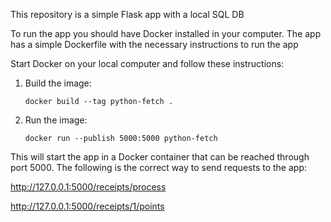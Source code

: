 This repository is a simple Flask app with a local SQL DB

To run the app you should have Docker installed in your computer.
The app has a simple Dockerfile with the necessary instructions to run the app

Start Docker on your local computer and follow these instructions:

1. Build the image:

    ```
    docker build --tag python-fetch .
    ```

2. Run the image:

    ```
    docker run --publish 5000:5000 python-fetch
    ```

This will start the app in a Docker container that can be reached through port 5000. The following is the correct way to send requests to the app:

http://127.0.0.1:5000/receipts/process

http://127.0.0.1:5000/receipts/1/points